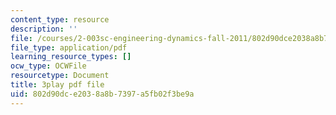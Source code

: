 ```yaml
---
content_type: resource
description: ''
file: /courses/2-003sc-engineering-dynamics-fall-2011/802d90dce2038a8b7397a5fb02f3be9a_mB_rrEN_Ltc.pdf
file_type: application/pdf
learning_resource_types: []
ocw_type: OCWFile
resourcetype: Document
title: 3play pdf file
uid: 802d90dc-e203-8a8b-7397-a5fb02f3be9a
---
```


